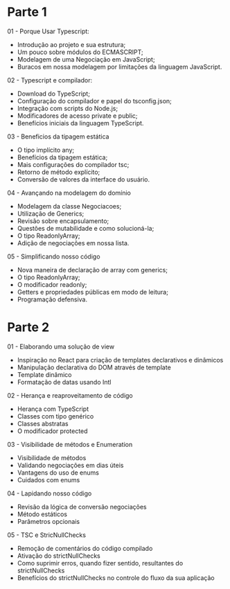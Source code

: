 # Parte 1

01 - Porque Usar Typescript:

- Introdução ao projeto e sua estrutura;
- Um pouco sobre módulos do ECMASCRIPT;
- Modelagem de uma Negociação em JavaScript;
- Buracos em nossa modelagem por limitações da linguagem JavaScript.

02 - Typescript e compilador:

- Download do TypeScript;
- Configuração do compilador e papel do tsconfig.json;
- Integração com scripts do Node.js;
- Modificadores de acesso private e public;
- Benefícios iniciais da linguagem TypeScript.

03 - Beneficios da tipagem estática

- O tipo implícito any;
- Benefícios da tipagem estática;
- Mais configurações do compilador tsc;
- Retorno de método explícito;
- Conversão de valores da interface do usuário.

04 - Avançando na modelagem do domínio

- Modelagem da classe Negociacoes;
- Utilização de Generics;
- Revisão sobre encapsulamento;
- Questões de mutabilidade e como solucioná-la;
- O tipo ReadonlyArray;
- Adição de negociações em nossa lista.

05 - Simplificando nosso código

- Nova maneira de declaração de array com generics;
- O tipo ReadonlyArray;
- O modificador readonly;
- Getters e propriedades públicas em modo de leitura;
- Programação defensiva.

# Parte 2

01 - Elaborando uma solução de view

- Inspiração no React para criação de templates declarativos e dinâmicos
- Manipulação declarativa do DOM através de template
- Template dinâmico
- Formatação de datas usando Intl

02 - Herança e reaproveitamento de código

- Herança com TypeScript
- Classes com tipo genérico
- Classes abstratas
- O modificador protected

03 - Visibilidade de métodos e Enumeration

- Visibilidade de métodos
- Validando negociações em dias úteis
- Vantagens do uso de enums
- Cuidados com enums

04 - Lapidando nosso código

- Revisão da lógica de conversão negociações
- Método estáticos
- Parâmetros opcionais

05 - TSC e StricNullChecks

- Remoção de comentários do código compilado
- Ativação do strictNullChecks
- Como suprimir erros, quando fizer sentido, resultantes do strictNullChecks
- Benefícios do strictNullChecks no controle do fluxo da sua aplicação
